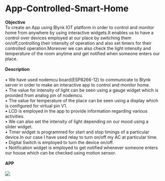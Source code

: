 # App-Controlled-Smart-Home
<b>Objective</b><br>To create an App using Blynk IOT platform in order to control and monitor home from anywhere by using interactive widgets.It enables us to have a control over devices employed at our place by switching them on/off,controlling their intensity of operation and also set timers for their controlled operation.Moreover we can also check the light intensity and temperature of the room anytime and get notified when someone enters our place.<br><br>
<b>Description</b><br><br>
• We have used nodemcu board(ESP8266-12) to communicate to Blynk server in order to make an interactive app to control and monitor home.<br>
• The value for intensity of light can be seen using a gauge widget which is provided from analog pin of nodemcu.<br>
• The value for temperature of the place can be seen using a display which is configured for virtual pin V1.<br>
• LCD is employed in the app to provide information regarding various activities.<br>
• We can also set the intensity of light depending on our mood using a slider widget.<br>
• Timer widget is programmed for start and stop timings of a particular device.In our case I have used relay to turn on/off my 
     AC at particular time.<br>
• Digital Switch is employed to turn the device on/off.<br>
• Notification widget is employed to get notified whenever someone enters our house which can be checked using motion
     sensor.<br><br>
<b>APP</b><br><br>
<img src="https://cloud.githubusercontent.com/assets/23056679/21353368/acbdcbde-c6eb-11e6-96a2-b09752249654.jpg">
